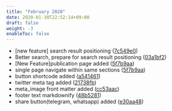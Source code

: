 ```yaml
---
title: "February 2020"
date: 2020-01-30T22:52:14+09:00
draft: false
weight: -3
enableToc: false
---
```


* [new feature] search result positioning ([7c549e0](https://github.com/zzossig/hugo-theme-zzo/commit/7c549e0))
* Better search, prepare for search result positioning ([03a1bf2](https://github.com/zzossig/hugo-theme-zzo/commit/03a1bf2))
* [New Feature]publication page added ([5f7b9aa](https://github.com/zzossig/hugo-theme-zzo/commit/5f7b9aa))
* single page navigate within same sections ([5f7b9aa](https://github.com/zzossig/hugo-theme-zzo/commit/5f7b9aa))
* button shortcode added ([a541461](https://github.com/zzossig/hugo-theme-zzo/commit/a541461))
* twitter meta tag added ([21738fb](https://github.com/zzossig/hugo-theme-zzo/commit/21738fb))
* meta_image front matter added ([cc53aac](https://github.com/zzossig/hugo-theme-zzo/commit/cc53aac))
* footer text markdownify ([48b5281](https://github.com/zzossig/hugo-theme-zzo/commit/48b5281))
* share button(telegram, whatsapp) added ([e30aa48](https://github.com/zzossig/hugo-theme-zzo/commit/e30aa48))